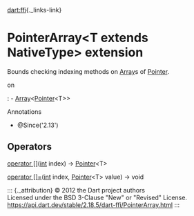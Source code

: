 [dart:ffi](../dart-ffi/dart-ffi-library){._links-link}

PointerArray\<T extends NativeType\> extension
==============================================

Bounds checking indexing methods on [Array](array-class)s of
[Pointer](pointer-class).

on

:   -   [Array](array-class)\<[Pointer](pointer-class)\<T\>\>

Annotations

-   \@Since(\'2.13\')

Operators
---------

[operator \[\]](pointerarray/operator_get)([int](../dart-core/int-class)
index) → [Pointer](pointer-class)\<T\>

[operator
\[\]=](pointerarray/operator_put)([int](../dart-core/int-class) index,
[Pointer](pointer-class)\<T\> value) → void

::: {._attribution}
© 2012 the Dart project authors\
Licensed under the BSD 3-Clause \"New\" or \"Revised\" License.\
<https://api.dart.dev/stable/2.18.5/dart-ffi/PointerArray.html>
:::
